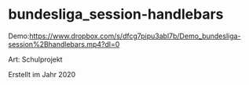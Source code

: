 # bundesliga_session-handlebars

Demo:https://www.dropbox.com/s/dfcg7pipu3abl7b/Demo_bundesliga-session%2Bhandlebars.mp4?dl=0

Art: Schulprojekt

Erstellt im Jahr 2020
